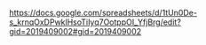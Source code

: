 https://docs.google.com/spreadsheets/d/1tUn0De-s_krnqOxDPwklHsoTiIyq7OotppOI_YfjBrg/edit?gid=2019409002#gid=2019409002